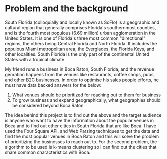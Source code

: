 # Problem and the background

South Florida (colloquially and locally known as SoFlo) is a geographic and cultural region that generally comprises Florida's southernmost counties, and is the fourth most populous (6.69 million) urban agglomeration in the United States. It is one of Florida's three most common "directional" regions, the others being Central Florida and North Florida. It includes the populous Miami metropolitan area, the Everglades, the Florida Keys, and other localities. South Florida is the only part of the continental United States with a tropical climate.

My friend runs a business in Boca Raton, South Florida, and the revenue genration happens from the venues like restaurants, coffee shops, pubs, and other B2C businesses. In order to optimise his sales people efforts, he must have data backed answers 
for the below:

  1. What venues should be prioritized for reaching out to them for business
  2. To grow business and expand geographically, what geographies should be considered beyond Boca Raton

The idea behind this project is to find out the above and the target audience is anyone who want to have the information about the popular venues in Boca and to find out other cities in South Florida that are like Boca. I have used the Four Square API, and Web Parsing techniques to get the data and find the most popular venues in Boca Raton and this will solve the problem of prioritizing the businesses to reach out to. For the second problem, the algorithm to be used is k-means clustering so I can find out the cities that share common characteristics with Boca.


